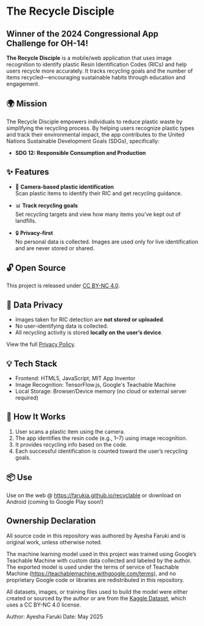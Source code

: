 # The Recycle Disciple
## Winner of the 2024 Congressional App Challenge for OH-14!

**The Recycle Disciple** is a mobile/web application that uses image recognition to identify plastic Resin Identification Codes (RICs) and help users recycle more accurately. It tracks recycling goals and the number of items recycled—encouraging sustainable habits through education and engagement.

## 🌍 Mission

The Recycle Disciple empowers individuals to reduce plastic waste by simplifying the recycling process. By helping users recognize plastic types and track their environmental impact, the app contributes to the United Nations Sustainable Development Goals (SDGs), specifically:

- **SDG 12: Responsible Consumption and Production**

## ✨ Features

- 📸 **Camera-based plastic identification**  
  Scan plastic items to identify their RIC and get recycling guidance.

- 📊 **Track recycling goals**  
  Set recycling targets and view how many items you've kept out of landfills.

- 🔒 **Privacy-first**  
  No personal data is collected. Images are used only for live identification and are never stored or shared.

## 🔓 Open Source

This project is released under [CC BY-NC 4.0](LICENSE).

## 💾 Data Privacy

- Images taken for RIC detection are **not stored or uploaded**.
- No user-identifying data is collected.
- All recycling activity is stored **locally on the user’s device**.

View the full [Privacy Policy](https://farukia.github.io/privacy.html).

## 💡 Tech Stack

- Frontend: HTML5, JavaScript, MIT App Inventor
- Image Recognition: TensorFlow.js, Google's Teachable Machine
- Local Storage: Browser/Device memory (no cloud or external server required)

## 🧠 How It Works

1. User scans a plastic item using the camera.
2. The app identifies the resin code (e.g., 1–7) using image recognition.
3. It provides recycling info based on the code.
4. Each successful identification is counted toward the user’s recycling goals.

## 📦 Use
Use on the web @ https://farukia.github.io/recyclable or download on Android (coming to Google Play soon!)

## Ownership Declaration

All source code in this repository was authored by Ayesha Faruki and is original work, unless otherwise noted.

The machine learning model used in this project was trained using Google’s Teachable Machine with custom data collected and labeled by the author. The exported model is used under the terms of service of Teachable Machine (https://teachablemachine.withgoogle.com/terms), and no proprietary Google code or libraries are redistributed in this repository.

All datasets, images, or training files used to build the model were either created or sourced by the author or are from the [Kaggle Dataset](https://www.kaggle.com/datasets/piaoya/plastic-recycling-codes), which uses a CC BY-NC 4.0 license. 

Author: Ayesha Faruki
Date: May 2025

